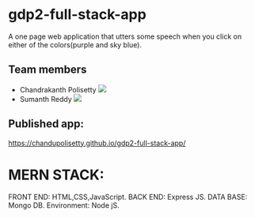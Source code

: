# gdp2-full-stack-app

A one page web application that utters some speech when you click on either of the colors(purple and sky blue).

## Team members
* Chandrakanth Polisetty 
![](https://avatars.githubusercontent.com/u/60024350?s=460&u=cb542468bdf10c650a7e11753b4a31da8f2aeaa9&v=4)
* Sumanth Reddy 
![](https://avatars.githubusercontent.com/u/60023332?s=400&u=276e2972686007fe8fb19592ff5c17b1187120cd&v=4)

## Published app: 
https://chandupolisetty.github.io/gdp2-full-stack-app/

# MERN STACK:
FRONT END: HTML,CSS,JavaScript.
BACK END: Express JS.
DATA BASE: Mongo DB.
Environment: Node jS.
